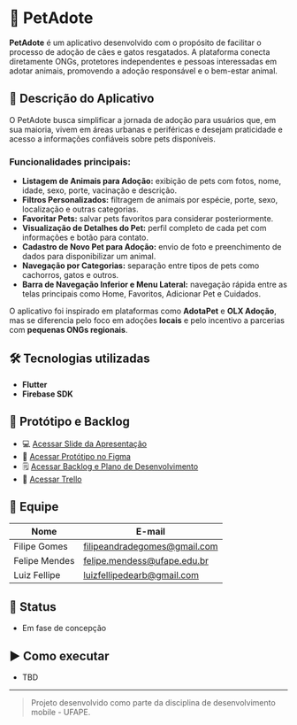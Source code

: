 # 🐾 PetAdote

**PetAdote** é um aplicativo desenvolvido com o propósito de facilitar o processo de adoção de cães e gatos resgatados. A plataforma conecta diretamente ONGs, protetores independentes e pessoas interessadas em adotar animais, promovendo a adoção responsável e o bem-estar animal.

## 📱 Descrição do Aplicativo

O PetAdote busca simplificar a jornada de adoção para usuários que, em sua maioria, vivem em áreas urbanas e periféricas e desejam praticidade e acesso a informações confiáveis sobre pets disponíveis.

### Funcionalidades principais:
- **Listagem de Animais para Adoção:** exibição de pets com fotos, nome, idade, sexo, porte, vacinação e descrição.
- **Filtros Personalizados:** filtragem de animais por espécie, porte, sexo, localização e outras categorias.
- **Favoritar Pets:** salvar pets favoritos para considerar posteriormente.
- **Visualização de Detalhes do Pet:** perfil completo de cada pet com informações e botão para contato.
- **Cadastro de Novo Pet para Adoção:** envio de foto e preenchimento de dados para disponibilizar um animal.
- **Navegação por Categorias:** separação entre tipos de pets como cachorros, gatos e outros.
- **Barra de Navegação Inferior e Menu Lateral:** navegação rápida entre as telas principais como Home, Favoritos, Adicionar Pet e Cuidados.

O aplicativo foi inspirado em plataformas como **AdotaPet** e **OLX Adoção**, mas se diferencia pelo foco em adoções **locais** e pelo incentivo a parcerias com **pequenas ONGs regionais**.

## 🛠️ Tecnologias utilizadas

- **Flutter**
- **Firebase SDK**

## 📌 Protótipo e Backlog

- 💻 [Acessar Slide da Apresentação](https://drive.google.com/file/d/1tppseJlAEVGzjT-a2wD1QehMJmntJ_7B/view?usp=drivesdk)
- 🔗 [Acessar Protótipo no Figma](https://www.figma.com/design/c52xd53drkQAqOK8SjchHO/PetAdote?node-id=0-1&p=f)
- 🗒️ [Acessar Backlog e Plano de Desenvolvimento](https://docs.google.com/document/d/1uuX4fHcee58DXW6_sza1U6ltoJ_X_spGoUQ33atCouE/edit?usp=drive_link)
- 📝 [Acessar Trello](https://trello.com/b/pmKufRar/kanban-quadro-modelo)

## 👥 Equipe

| Nome           | E-mail                            |
|----------------|-----------------------------------|
| Filipe Gomes   | filipeandradegomes@gmail.com      |
| Felipe Mendes  | felipe.mendess@ufape.edu.br       |
| Luiz Fellipe   | luizfellipedearb@gmail.com        |

## 🚧 Status
- Em fase de concepção

## ▶️ Como executar
- TBD

---

> Projeto desenvolvido como parte da disciplina de desenvolvimento mobile - UFAPE.
